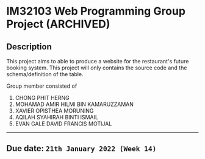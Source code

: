 # IM32103 Web Programming Group Project (ARCHIVED)

## Description

  This project aims to able to produce a website for the restaurant's future booking system.
This project will only contains the source code and the schema/definition of the table.

Group member consisted of

1. CHONG PHIT HERNG
2. MOHAMAD AMIR HILMI BIN KAMARUZZAMAN
3. XAVIER OPISTHEA MORUNING
4. AQILAH SYAHIRAH BINTI ISMAIL
5. EVAN GALE DAVID FRANCIS MOTIJAL

---

## Due date: ```21th January 2022 (Week 14)```
